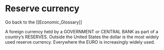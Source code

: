 # Reserve currency

Go back to the [[Economic_Glossary]]


A foreign currency held by a GOVERNMENT or CENTRAL BANK as part of a country’s RESERVES. Outside the United States the dollar is the most widely used reserve currency. Everywhere the EURO is increasingly widely used.

